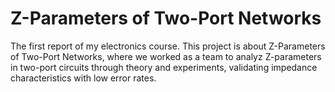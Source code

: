 # Z-Parameters of Two-Port Networks
The first report of my electronics course. This project is about Z-Parameters of Two-Port Networks, where we worked as a team to analyz Z-parameters in two-port circuits through theory and experiments, validating impedance characteristics with low error rates.
